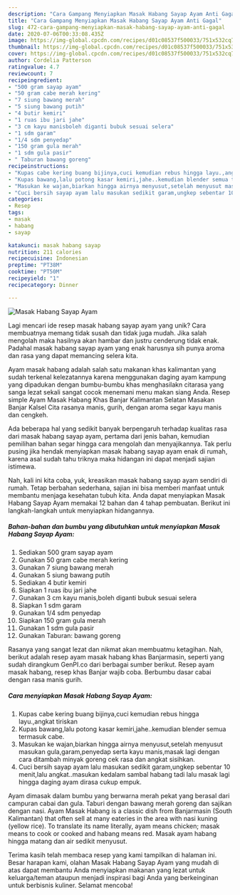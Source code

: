 ```yaml
---
description: "Cara Gampang Menyiapkan Masak Habang Sayap Ayam Anti Gagal"
title: "Cara Gampang Menyiapkan Masak Habang Sayap Ayam Anti Gagal"
slug: 472-cara-gampang-menyiapkan-masak-habang-sayap-ayam-anti-gagal
date: 2020-07-06T00:33:08.435Z
image: https://img-global.cpcdn.com/recipes/d01c08537f500033/751x532cq70/masak-habang-sayap-ayam-foto-resep-utama.jpg
thumbnail: https://img-global.cpcdn.com/recipes/d01c08537f500033/751x532cq70/masak-habang-sayap-ayam-foto-resep-utama.jpg
cover: https://img-global.cpcdn.com/recipes/d01c08537f500033/751x532cq70/masak-habang-sayap-ayam-foto-resep-utama.jpg
author: Cordelia Patterson
ratingvalue: 4.7
reviewcount: 7
recipeingredient:
- "500 gram sayap ayam"
- "50 gram cabe merah kering"
- "7 siung bawang merah"
- "5 siung bawang putih"
- "4 butir kemiri"
- "1 ruas ibu jari jahe"
- "3 cm kayu manisboleh diganti bubuk sesuai selera"
- "1 sdm garam"
- "1/4 sdm penyedap"
- "150 gram gula merah"
- "1 sdm gula pasir"
- " Taburan bawang goreng"
recipeinstructions:
- "Kupas cabe kering buang bijinya,cuci kemudian rebus hingga layu.,angkat tiriskan"
- "Kupas bawang,lalu potong kasar kemiri,jahe..kemudian blender semua termasuk cabe."
- "Masukan ke wajan,biarkan hingga airnya menyusut,setelah menyusut masukan gula,garam,penyedap serta kayu manis,masak lagi dengan cara ditambah minyak goreng cek rasa dan angkat sisihkan."
- "Cuci bersih sayap ayam lalu masukan sedikit garam,ungkep sebentar 10 menit,lalu angkat..masukan kedalam sambal habang tadi lalu masak lagi hingga daging ayam dirasa cukup empuk."
categories:
- Resep
tags:
- masak
- habang
- sayap

katakunci: masak habang sayap 
nutrition: 211 calories
recipecuisine: Indonesian
preptime: "PT38M"
cooktime: "PT50M"
recipeyield: "1"
recipecategory: Dinner

---
```



![Masak Habang Sayap Ayam](https://img-global.cpcdn.com/recipes/d01c08537f500033/751x532cq70/masak-habang-sayap-ayam-foto-resep-utama.jpg)

Lagi mencari ide resep masak habang sayap ayam yang unik? Cara membuatnya memang tidak susah dan tidak juga mudah. Jika salah mengolah maka hasilnya akan hambar dan justru cenderung tidak enak. Padahal masak habang sayap ayam yang enak harusnya sih punya aroma dan rasa yang dapat memancing selera kita.

Ayam masak habang adalah salah satu makanan khas kalimantan yang sudah terkenal kelezatannya karena menggunakan daging ayam kampung yang dipadukan dengan bumbu-bumbu khas menghasilakn citarasa yang sanga lezat sekali sangat cocok menemani menu makan siang Anda. Resep simple Ayam Masak Habang Khas Banjar Kalimantan Selatan Masakan Banjar Kalsel Cita rasanya manis, gurih, dengan aroma segar kayu manis dan cengkeh.

Ada beberapa hal yang sedikit banyak berpengaruh terhadap kualitas rasa dari masak habang sayap ayam, pertama dari jenis bahan, kemudian pemilihan bahan segar hingga cara mengolah dan menyajikannya. Tak perlu pusing jika hendak menyiapkan masak habang sayap ayam enak di rumah, karena asal sudah tahu triknya maka hidangan ini dapat menjadi sajian istimewa.


Nah, kali ini kita coba, yuk, kreasikan masak habang sayap ayam sendiri di rumah. Tetap berbahan sederhana, sajian ini bisa memberi manfaat untuk membantu menjaga kesehatan tubuh kita. Anda dapat menyiapkan Masak Habang Sayap Ayam memakai 12 bahan dan 4 tahap pembuatan. Berikut ini langkah-langkah untuk menyiapkan hidangannya.

<!--inarticleads1-->

##### Bahan-bahan dan bumbu yang dibutuhkan untuk menyiapkan Masak Habang Sayap Ayam:

1. Sediakan 500 gram sayap ayam
1. Gunakan 50 gram cabe merah kering
1. Gunakan 7 siung bawang merah
1. Gunakan 5 siung bawang putih
1. Sediakan 4 butir kemiri
1. Siapkan 1 ruas ibu jari jahe
1. Gunakan 3 cm kayu manis,boleh diganti bubuk sesuai selera
1. Siapkan 1 sdm garam
1. Gunakan 1/4 sdm penyedap
1. Siapkan 150 gram gula merah
1. Gunakan 1 sdm gula pasir
1. Gunakan  Taburan: bawang goreng


Rasanya yang sangat lezat dan nikmat akan membuatmu ketagihan. Nah, berikut adalah resep ayam masak habang khas Banjarmasin, seperti yang sudah dirangkum GenPI.co dari berbagai sumber berikut. Resep ayam masak habang, resep khas Banjar wajib coba. Berbumbu dasar cabai dengan rasa manis gurih. 

<!--inarticleads2-->

##### Cara menyiapkan Masak Habang Sayap Ayam:

1. Kupas cabe kering buang bijinya,cuci kemudian rebus hingga layu.,angkat tiriskan
1. Kupas bawang,lalu potong kasar kemiri,jahe..kemudian blender semua termasuk cabe.
1. Masukan ke wajan,biarkan hingga airnya menyusut,setelah menyusut masukan gula,garam,penyedap serta kayu manis,masak lagi dengan cara ditambah minyak goreng cek rasa dan angkat sisihkan.
1. Cuci bersih sayap ayam lalu masukan sedikit garam,ungkep sebentar 10 menit,lalu angkat..masukan kedalam sambal habang tadi lalu masak lagi hingga daging ayam dirasa cukup empuk.


Ayam dimasak dalam bumbu yang berwarna merah pekat yang berasal dari campuran cabai dan gula. Taburi dengan bawang merah goreng dan sajikan dengan nasi. Ayam Masak Habang is a classic dish from Banjarmasin (South Kalimantan) that often sell at many eateries in the area with nasi kuning (yellow rice). To translate its name literally, ayam means chicken; masak means to cook or cooked and habang means red. Masak ayam habang hingga matang dan air sedikit menyusut. 

Terima kasih telah membaca resep yang kami tampilkan di halaman ini. Besar harapan kami, olahan Masak Habang Sayap Ayam yang mudah di atas dapat membantu Anda menyiapkan makanan yang lezat untuk keluarga/teman ataupun menjadi inspirasi bagi Anda yang berkeinginan untuk berbisnis kuliner. Selamat mencoba!
